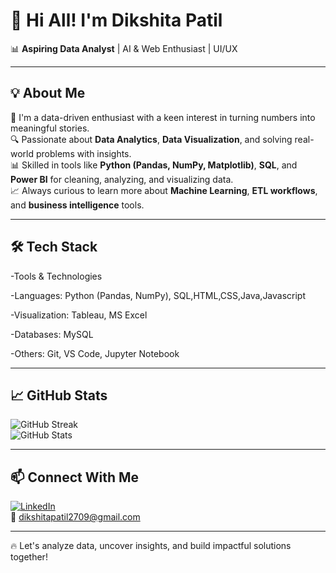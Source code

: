 # 👋 Hi All! I'm Dikshita Patil

📊 **Aspiring Data Analyst** |  AI & Web Enthusiast | UI/UX 

---

## 💡 About Me

💼 I'm a data-driven enthusiast with a keen interest in turning numbers into meaningful stories.  
🔍 Passionate about **Data Analytics**, **Data Visualization**, and solving real-world problems with insights.  
📊 Skilled in tools like **Python (Pandas, NumPy, Matplotlib)**, **SQL**, and **Power BI** for cleaning, analyzing, and visualizing data.   
📈 Always curious to learn more about **Machine Learning**, **ETL workflows**, and **business intelligence** tools.

---

## 🛠 Tech Stack

-Tools & Technologies

-Languages: Python (Pandas, NumPy), SQL,HTML,CSS,Java,Javascript

-Visualization: Tableau, MS Excel

-Databases: MySQL

-Others: Git, VS Code, Jupyter Notebook

---

## 📈 GitHub Stats

![GitHub Streak](https://github-readme-streak-stats.herokuapp.com?user=DikshitaPatil&theme=default)  
![GitHub Stats](https://github-readme-stats.vercel.app/api?username=DikshitaPatil&show_icons=true&theme=default)

---
## 📫 Connect With Me

[![LinkedIn](https://img.shields.io/badge/LinkedIn-blue?style=flat&logo=linkedin)](https://www.linkedin.com/in/dikshita-patil-13a414347)  
📧 dikshitapatil2709@gmail.com

---

🔥 Let's analyze data, uncover insights, and build impactful solutions together!
